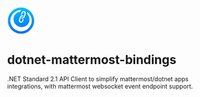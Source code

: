 ![dotnet-mattermost-bindings logo](src/Outlier.Mattermost/mattermost-binding.png)

# dotnet-mattermost-bindings

.NET Standard 2.1 API Client to simplify mattermost/dotnet apps integrations, with mattermost websocket event endpoint support.
